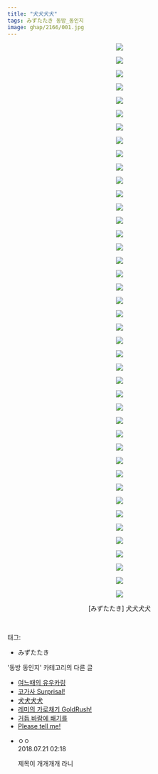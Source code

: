 ```yaml
---
title: "犬犬犬犬"
tags: みずたたき 동방_동인지
image: ghap/2166/001.jpg
---
```

<div class="article">
<p style="text-align: center; clear: none; float: none;"><img src="{{ site.nasurl }}/ghap/2166/001.jpg"/></p>
<p style="text-align: center; clear: none; float: none;"><img src="{{ site.nasurl }}/ghap/2166/002.jpg"/></p>
<p style="text-align: center; clear: none; float: none;"><img src="{{ site.nasurl }}/ghap/2166/003.jpg"/></p>
<p style="text-align: center; clear: none; float: none;"><img src="{{ site.nasurl }}/ghap/2166/004.jpg"/></p>
<p style="text-align: center; clear: none; float: none;"><img src="{{ site.nasurl }}/ghap/2166/005.jpg"/></p>
<p style="text-align: center; clear: none; float: none;"><img src="{{ site.nasurl }}/ghap/2166/006.jpg"/></p>
<p style="text-align: center; clear: none; float: none;"><img src="{{ site.nasurl }}/ghap/2166/007.jpg"/></p>
<p style="text-align: center; clear: none; float: none;"><img src="{{ site.nasurl }}/ghap/2166/008.jpg"/></p>
<p style="text-align: center; clear: none; float: none;"><img src="{{ site.nasurl }}/ghap/2166/009.jpg"/></p>
<p style="text-align: center; clear: none; float: none;"><img src="{{ site.nasurl }}/ghap/2166/010.jpg"/></p>
<p style="text-align: center; clear: none; float: none;"><img src="{{ site.nasurl }}/ghap/2166/011.jpg"/></p>
<p style="text-align: center; clear: none; float: none;"><img src="{{ site.nasurl }}/ghap/2166/012.jpg"/></p>
<p style="text-align: center; clear: none; float: none;"><img src="{{ site.nasurl }}/ghap/2166/013.jpg"/></p>
<p style="text-align: center; clear: none; float: none;"><img src="{{ site.nasurl }}/ghap/2166/014.jpg"/></p>
<p style="text-align: center; clear: none; float: none;"><img src="{{ site.nasurl }}/ghap/2166/015.jpg"/></p>
<p style="text-align: center; clear: none; float: none;"><img src="{{ site.nasurl }}/ghap/2166/016.jpg"/></p>
<p style="text-align: center; clear: none; float: none;"><img src="{{ site.nasurl }}/ghap/2166/017.jpg"/></p>
<p style="text-align: center; clear: none; float: none;"><img src="{{ site.nasurl }}/ghap/2166/018.jpg"/></p>
<p style="text-align: center; clear: none; float: none;"><img src="{{ site.nasurl }}/ghap/2166/019.jpg"/></p>
<p style="text-align: center; clear: none; float: none;"><img src="{{ site.nasurl }}/ghap/2166/020.jpg"/></p>
<p style="text-align: center; clear: none; float: none;"><img src="{{ site.nasurl }}/ghap/2166/021.jpg"/></p>
<p style="text-align: center; clear: none; float: none;"><img src="{{ site.nasurl }}/ghap/2166/022.jpg"/></p>
<p style="text-align: center; clear: none; float: none;"><img src="{{ site.nasurl }}/ghap/2166/023.jpg"/></p>
<p style="text-align: center; clear: none; float: none;"><img src="{{ site.nasurl }}/ghap/2166/024.jpg"/></p>
<p style="text-align: center; clear: none; float: none;"><img src="{{ site.nasurl }}/ghap/2166/025.jpg"/></p>
<p style="text-align: center; clear: none; float: none;"><img src="{{ site.nasurl }}/ghap/2166/026.jpg"/></p>
<p style="text-align: center; clear: none; float: none;"><img src="{{ site.nasurl }}/ghap/2166/027.jpg"/></p>
<p style="text-align: center; clear: none; float: none;"><img src="{{ site.nasurl }}/ghap/2166/028.jpg"/></p>
<p style="text-align: center; clear: none; float: none;"><img src="{{ site.nasurl }}/ghap/2166/029.jpg"/></p>
<p style="text-align: center; clear: none; float: none;"><img src="{{ site.nasurl }}/ghap/2166/030.jpg"/></p>
<p style="text-align: center; clear: none; float: none;"><img src="{{ site.nasurl }}/ghap/2166/031.jpg"/></p>
<p style="text-align: center; clear: none; float: none;"><img src="{{ site.nasurl }}/ghap/2166/032.jpg"/></p>
<p style="text-align: center; clear: none; float: none;"><img src="{{ site.nasurl }}/ghap/2166/033.jpg"/></p>
<p style="text-align: center; clear: none; float: none;"><img src="{{ site.nasurl }}/ghap/2166/034.jpg"/></p>
<p style="text-align: center; clear: none; float: none;"><img src="{{ site.nasurl }}/ghap/2166/035.jpg"/></p>
<p style="text-align: center; clear: none; float: none;"><img src="{{ site.nasurl }}/ghap/2166/036.jpg"/></p>
<p style="text-align: center; clear: none; float: none;"><img src="{{ site.nasurl }}/ghap/2166/037.jpg"/></p>
<p style="text-align: center; clear: none; float: none;"><img src="{{ site.nasurl }}/ghap/2166/038.jpg"/></p>
<p style="text-align: center; clear: none; float: none;"><img src="{{ site.nasurl }}/ghap/2166/039.jpg"/></p>
<p style="text-align: center; clear: none; float: none;"><img src="{{ site.nasurl }}/ghap/2166/040.jpg"/></p>
<p style="text-align: center; clear: none; float: none;"><img src="{{ site.nasurl }}/ghap/2166/041.jpg"/></p>
<p style="text-align: center; clear: none; float: none;"><img src="{{ site.nasurl }}/ghap/2166/042.jpg"/></p>
<p style="text-align: center; clear: none; float: none;">[みずたたき] 犬犬犬犬</p>
<p><br/></p>
</div><div class="tagTrail">
<p>태그: </p>
<ul>
<li>みずたたき</li>
</ul>
</div><div class="another">
<p>'동방 동인지' 카테고리의 다른 글</p>
<ul>
<li><a href="/2016-09-14-ghap_2168">여느때의 유우카링</a></li>
<li><a href="/2016-09-14-ghap_2167">코가사 Surprisal!</a></li>
<li><a href="/2016-09-14-ghap_2166">犬犬犬犬</a></li>
<li><a href="/2016-09-14-ghap_2163">레미의 가로채기 GoldRush!</a></li>
<li><a href="/2016-09-14-ghap_2162">거듭 바람에 쐐기를</a></li>
<li><a href="/2016-09-13-ghap_2161">Please tell me!</a></li>
</ul>
</div><div class="cb_module cb_fluid">
<div class="cb_wrt cb_profile">
<div class="comment">
<ul>
<li class="cb_thumb_off" id="comment15291010">
<div class="cb_comment_area">
<div class="cb_info_area">
<div class="cb_section">
<span class="cb_nick_name">ㅇㅇ</span>
</div>
<div class="cb_section">
<span class="cb_date">2018.07.21 02:18 </span>
</div>
</div>
<div class="cb_dsc_comment">
<p class="cb_dsc">
											제목이 개개개개 라니
										</p>
</div>
</div></li>
</ul>
</div>
</div><!-- commentList close -->
</div>
